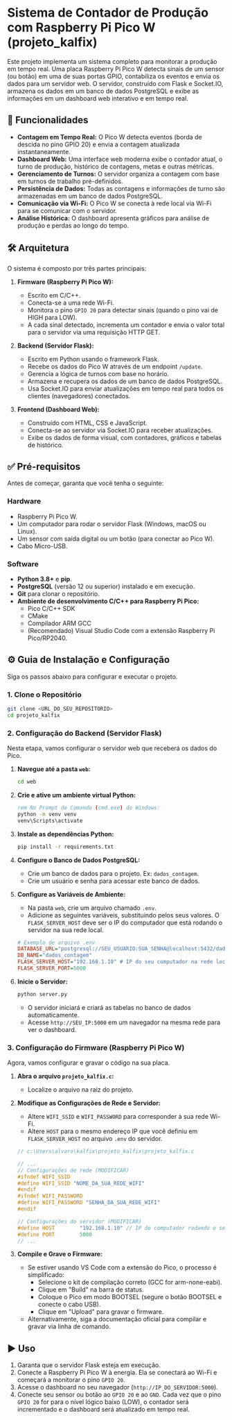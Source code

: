 # Sistema de Contador de Produção com Raspberry Pi Pico W (projeto_kalfix)

Este projeto implementa um sistema completo para monitorar a produção em tempo real. Uma placa Raspberry Pi Pico W detecta sinais de um sensor (ou botão) em uma de suas portas GPIO, contabiliza os eventos e envia os dados para um servidor web. O servidor, construído com Flask e Socket.IO, armazena os dados em um banco de dados PostgreSQL e exibe as informações em um dashboard web interativo e em tempo real.

## 🚀 Funcionalidades

- **Contagem em Tempo Real:** O Pico W detecta eventos (borda de descida no pino GPIO 20) e envia a contagem atualizada instantaneamente.
- **Dashboard Web:** Uma interface web moderna exibe o contador atual, o turno de produção, histórico de contagens, metas e outras métricas.
- **Gerenciamento de Turnos:** O servidor organiza a contagem com base em turnos de trabalho pré-definidos.
- **Persistência de Dados:** Todas as contagens e informações de turno são armazenadas em um banco de dados PostgreSQL.
- **Comunicação via Wi-Fi:** O Pico W se conecta à rede local via Wi-Fi para se comunicar com o servidor.
- **Análise Histórica:** O dashboard apresenta gráficos para análise de produção e perdas ao longo do tempo.

## 🛠️ Arquitetura

O sistema é composto por três partes principais:

1.  **Firmware (Raspberry Pi Pico W):**
    - Escrito em C/C++.
    - Conecta-se a uma rede Wi-Fi.
    - Monitora o pino `GPIO 20` para detectar sinais (quando o pino vai de HIGH para LOW).
    - A cada sinal detectado, incrementa um contador e envia o valor total para o servidor via uma requisição HTTP GET.

2.  **Backend (Servidor Flask):**
    - Escrito em Python usando o framework Flask.
    - Recebe os dados do Pico W através de um endpoint `/update`.
    - Gerencia a lógica de turnos com base no horário.
    - Armazena e recupera os dados de um banco de dados PostgreSQL.
    - Usa Socket.IO para enviar atualizações em tempo real para todos os clientes (navegadores) conectados.

3.  **Frontend (Dashboard Web):**
    - Construído com HTML, CSS e JavaScript.
    - Conecta-se ao servidor via Socket.IO para receber atualizações.
    - Exibe os dados de forma visual, com contadores, gráficos e tabelas de histórico.

## ✅ Pré-requisitos

Antes de começar, garanta que você tenha o seguinte:

### Hardware
- Raspberry Pi Pico W.
- Um computador para rodar o servidor Flask (Windows, macOS ou Linux).
- Um sensor com saída digital ou um botão (para conectar ao Pico W).
- Cabo Micro-USB.

### Software
- **Python 3.8+** e **pip**.
- **PostgreSQL** (versão 12 ou superior) instalado e em execução.
- **Git** para clonar o repositório.
- **Ambiente de desenvolvimento C/C++ para Raspberry Pi Pico:**
  - Pico C/C++ SDK
  - CMake
  - Compilador ARM GCC
  - (Recomendado) Visual Studio Code com a extensão Raspberry Pi Pico/RP2040.

## ⚙️ Guia de Instalação e Configuração

Siga os passos abaixo para configurar e executar o projeto.

### 1. Clone o Repositório

```bash
git clone <URL_DO_SEU_REPOSITORIO>
cd projeto_kalfix
```

### 2. Configuração do Backend (Servidor Flask)

Nesta etapa, vamos configurar o servidor web que receberá os dados do Pico.

1.  **Navegue até a pasta `web`:**
    ```bash
    cd web
    ```

2.  **Crie e ative um ambiente virtual Python:**
    ```bat
    rem No Prompt de Comando (cmd.exe) do Windows:
    python -m venv venv
    venv\Scripts\activate
    ```

3.  **Instale as dependências Python:**
    ```bash
    pip install -r requirements.txt
    ```

4.  **Configure o Banco de Dados PostgreSQL:**
    - Crie um banco de dados para o projeto. Ex: `dados_contagem`.
    - Crie um usuário e senha para acessar este banco de dados.

5.  **Configure as Variáveis de Ambiente:**
    - Na pasta `web`, crie um arquivo chamado `.env`.
    - Adicione as seguintes variáveis, substituindo pelos seus valores. O `FLASK_SERVER_HOST` deve ser o IP do computador que está rodando o servidor na sua rede local.

    ```ini
    # Exemplo de arquivo .env
    DATABASE_URL="postgresql://SEU_USUARIO:SUA_SENHA@localhost:5432/dados_contagem"
    DB_NAME="dados_contagem"
    FLASK_SERVER_HOST="192.168.1.10" # IP do seu computador na rede local
    FLASK_SERVER_PORT=5000
    ```

6.  **Inicie o Servidor:**
    ```bash
    python server.py
    ```
    - O servidor iniciará e criará as tabelas no banco de dados automaticamente.
    - Acesse `http://SEU_IP:5000` em um navegador na mesma rede para ver o dashboard.

### 3. Configuração do Firmware (Raspberry Pi Pico W)

Agora, vamos configurar e gravar o código na sua placa.

1.  **Abra o arquivo `projeto_kalfix.c`:**
    - Localize o arquivo na raiz do projeto.

2.  **Modifique as Configurações de Rede e Servidor:**
    - Altere `WIFI_SSID` e `WIFI_PASSWORD` para corresponder à sua rede Wi-Fi.
    - Altere `HOST` para o mesmo endereço IP que você definiu em `FLASK_SERVER_HOST` no arquivo `.env` do servidor.

    ```c
    // c:\Users\alvaro\kalfix\projeto_kalfix\projeto_kalfix.c

    // ...
    // Configurações de rede (MODIFICAR)
    #ifndef WIFI_SSID
    #define WIFI_SSID "NOME_DA_SUA_REDE_WIFI"
    #endif
    #ifndef WIFI_PASSWORD  
    #define WIFI_PASSWORD "SENHA_DA_SUA_REDE_WIFI"
    #endif

    // Configurações do servidor (MODIFICAR)
    #define HOST        "192.168.1.10" // IP do computador rodando o servidor Flask
    #define PORT        5000
    // ...
    ```

3.  **Compile e Grave o Firmware:**
    - Se estiver usando VS Code com a extensão do Pico, o processo é simplificado:
      - Selecione o kit de compilação correto (GCC for arm-none-eabi).
      - Clique em "Build" na barra de status.
      - Coloque o Pico em modo BOOTSEL (segure o botão BOOTSEL e conecte o cabo USB).
      - Clique em "Upload" para gravar o firmware.
    - Alternativamente, siga a documentação oficial para compilar e gravar via linha de comando.

## ▶️ Uso

1.  Garanta que o servidor Flask esteja em execução.
2.  Conecte a Raspberry Pi Pico W à energia. Ela se conectará ao Wi-Fi e começará a monitorar o pino `GPIO 20`.
3.  Acesse o dashboard no seu navegador (`http://IP_DO_SERVIDOR:5000`).
4.  Conecte seu sensor ou botão ao `GPIO 20` e ao `GND`. Cada vez que o pino `GPIO 20` for para o nível lógico baixo (LOW), o contador será incrementado e o dashboard será atualizado em tempo real.